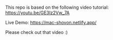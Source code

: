 This repo is based on the following video tutorial:
https://youtu.be/GE3Iz2Vw_7A

Live Demo: https://mac-shovon.netlify.app/

Please check out that video  :)
